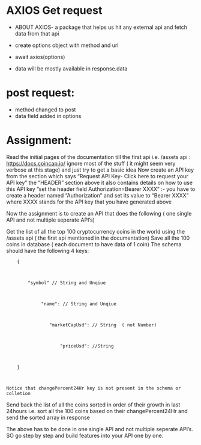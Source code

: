 # AXIOS Get request

- ABOUT AXIOS- a package that helps us hit any external api and fetch data from that api


- create options object with method and url
- await axios(options)
- data will be mostly available in response.data

# post request:
- method changed to post
- data field added in options


# Assignment:
Read the initial pages of the documentation till the first api i.e. /assets api  : https://docs.coincap.io/
ignore most of the stuff ( it might seem very verbose at this stage) and just try to get a basic idea 
Now create an API key from the section which says  “Request API Key- Click here to request your API key”
the “HEADER” section above it also contains details on how to use this API key
“set the header field Authorization=Bearer XXXX” :- you have to create a header named “Authorization” and set its value to “Bearer XXXX” where XXXX stands for the API key that you have generated above






Now the assignment is to create an API that does the following ( one single API and not multiple seperate API’s)



Get the list of all the top 100 cryptocurrency coins in the world using the /assets api ( the first api mentioned in the documentation)
Save all the 100 coins in database ( each document to have data of 1 coin)
The schema should have the following 4 keys:


        {



            "symbol" // String and Unqiue



                 "name": // String and Unqiue



                    "marketCapUsd": // String  ( not Number)



                        "priceUsd": //String



        }



    Notice that changePercent24Hr key is not present in the schema or colletion







Send back the list of all the coins sorted in order of their growth in last 24hours   i.e. sort all the 100 coins based on their changePercent24Hr and send the sorted array in response


    



The above has to be done in one single API and not multiple seperate API’s. SO go step by step and build features into your API one by one.